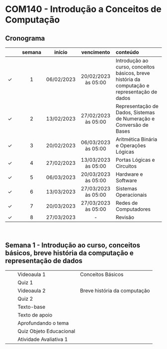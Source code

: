 # COM140 - Introdução a Conceitos de Computação

## Cronograma

|  |  | semana | início | vencimento | conteúdo |
|:---:|:---:|:---:|:---:|:---:|:---|
| &check; |  |  1 | 06/02/2023 | 20/02/2023 às 05:00 | Introdução ao curso, conceitos básicos, breve história da computação e representação de dados |
| &check; |  | 2 | 13/02/2023 | 27/02/2023 às 05:00 | Representação de Dados, Sistemas de Numeração e Conversão de Bases |
| &check; |  | 3 | 20/02/2023 | 06/03/2023 às 05:00 | Aritmética Binária e Operações Lógicas |
| &check; |  | 4 | 27/02/2023 | 13/03/2023 às 05:00 | Portas Lógicas e Circuitos |
| &check; |  | 5 | 06/03/2023 | 20/03/2023 às 05:00 | Hardware e Software |
| &check; |  | 6 | 13/03/2023 | 27/03/2023 às 05:00 | Sistemas Operacionais |
| &check; |  | 7 | 20/03/2023 | 27/03/2023 às 05:00 | Redes de Computadores |
| &check; |  | 8 | 27/03/2023 | - | Revisão |

<br>

## Semana 1 - Introdução ao curso, conceitos básicos, breve história da computação e representação de dados

|  |  |  |  |
|:---:|:---:|:---|:---|
|  |  | Videoaula 1 | Conceitos Básicos |
|  |  | Quiz 1 |  |
|  |  | Videoaula 2 | Breve história da computação |
|  |  | Quiz 2 |  |
|  |  | Texto-base |  |
|  |  | Texto de apoio |  |
|  |  | Aprofundando o tema |  |
|  |  | Quiz Objeto Educacional |  |
|  |  | Atividade Avaliativa 1 |  |